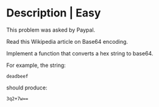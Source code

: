 # Description | Easy

This problem was asked by Paypal.

Read this Wikipedia article on Base64 encoding.

Implement a function that converts a hex string to base64.

For example, the string:

`deadbeef`

should produce:

`3q2+7w==`

